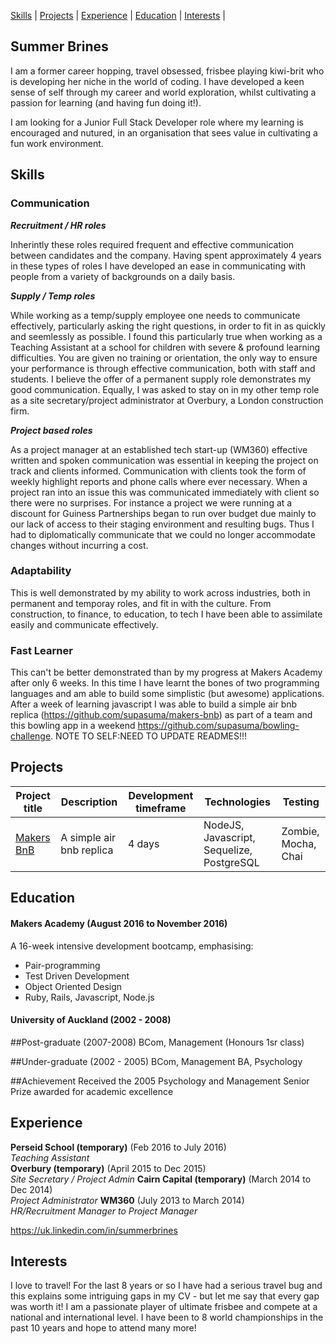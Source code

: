 [Skills](#skills) | [Projects](#projects) | [Experience](#experience) | [Education](#education) | [Interests](#interests) |

## Summer Brines

I am a former career hopping, travel obsessed, frisbee playing kiwi-brit who is developing her niche in the world of coding.  I have developed a keen sense of self through my career and world exploration, whilst cultivating a passion for learning (and having fun doing it!). 

I am looking for a Junior Full Stack Developer role where my learning is encouraged and nutured, in an organisation that sees  value in cultivating a fun work environment. 


## Skills

### Communication

**_Recruitment / HR roles_**

Inherintly these roles required frequent and effective communication between candidates and the company.  Having spent approximately 4 years in these types of roles I have developed an ease in communicating with people from a variety of backgrounds on a daily basis.

**_Supply / Temp roles_**

While working as a temp/supply employee one needs to communicate effectively, particularly asking the right questions, in order to fit in as quickly and seemlessly as possible.  I found this particularly true when working as a Teaching Assistant at a school for children with severe & profound learning difficulties.  You are given no training or orientation, the only way to ensure your performance is through effective communication, both with staff and students. I believe the offer of a permanent supply role demonstrates my good communication.  Equally, I was asked to stay on in my other temp role as a site secretary/project administrator at Overbury, a London construction firm.

**_Project based roles_**

As a project manager at an established tech start-up (WM360) effective written and spoken communication was essential in keeping the project on track and clients informed.  Communication with clients took the form of weekly highlight reports and phone calls where ever necessary. When a project ran into an issue this was communicated immediately with client so there were no surprises.  For instance a project we were running at a discount for Guiness Partnerships began to run over budget due mainly to our lack of access to their staging environment and resulting bugs.  Thus I had to diplomatically communicate that we could no longer accommodate changes without incurring a cost.    


### Adaptability

This is well demonstrated by my ability to work across industries, both in permanent and temporay roles, and fit in with the culture. From construction, to finance, to education, to tech I have been able to assimilate easily and communicate effectively.  


### Fast Learner
This can't be better demonstrated than by my progress at Makers Academy after only 6 weeks.  In this time I have learnt the bones of two programming languages and am able to build some simplistic (but awesome) applications. After a week of learning javascript I was able to build a simple air bnb replica (<https://github.com/supasuma/makers-bnb>) as part of a team and this bowling app in a weekend <https://github.com/supasuma/bowling-challenge>.  NOTE TO SELF:NEED TO UPDATE READMES!!!

## Projects

Project title  | Description  									| Development timeframe | Technologies | Testing
------------- | ------------------------------	| ------------- |------------- |---------
[Makers BnB](https://github.com/supasuma/makers-bnb) | A simple air bnb replica | 4 days | NodeJS, Javascript, Sequelize, PostgreSQL| Zombie, Mocha, Chai

## Education

#### Makers Academy (August 2016 to November 2016)

A 16-week intensive development bootcamp, emphasising:
- Pair-programming
- Test Driven Development
- Object Oriented Design
- Ruby, Rails, Javascript, Node.js


#### University of Auckland (2002 - 2008)
##Post-graduate (2007-2008)
BCom, Management (Honours 1sr class)

##Under-graduate (2002 - 2005)
BCom, Management
BA, Psychology

##Achievement
Received the 2005 Psychology and Management Senior Prize awarded for academic excellence

## Experience

**Perseid School (temporary)** (Feb 2016 to July 2016)    
*Teaching Assistant*  
**Overbury (temporary)** (April 2015 to Dec 2015)   
*Site Secretary / Project Admin* 
**Cairn Capital (temporary)** (March 2014 to Dec 2014)   
*Project Administrator* 
**WM360** (July 2013 to March 2014)     
*HR/Recruitment Manager to Project Manager* 

<https://uk.linkedin.com/in/summerbrines>

## Interests
I love to travel!  For the last 8 years or so I have had a serious travel bug and this explains some intriguing gaps in my CV - but let me say that every gap was worth it!  I am a passionate player of ultimate frisbee and compete at a national and international level.  I have been to 8 world championships in the past 10 years and hope to attend many more!
